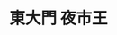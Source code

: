 ---
title: "東大門 夜市王"
description: "花蓮縣東大門夜市夜市王美食賽事資訊，收錄雞排、蚵仔煎、臭豆腐、甜點等多項排名與店家資訊，帶你探索花蓮在地美味。"
keywords:
  - 夜市王
  - 東大門夜市
  - 台灣美食
  - 花蓮縣美食
custom_css: "/css/events/the-king-of-night-market/vendor-list.css"
type: "the-king-of-night-market"
layout: "vendor-list"
datePublished: "2025-06-02"
dateModified: "2025-06-18"
city: "花蓮縣"
nightMarket: "東大門夜市"
---